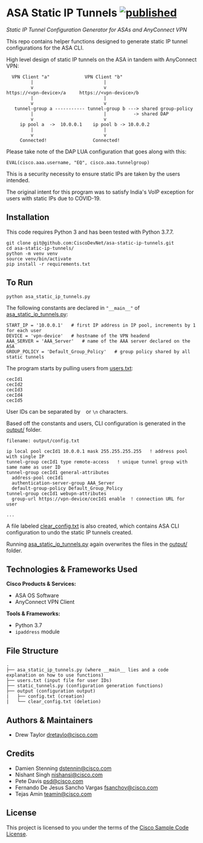 # ASA Static IP Tunnels [![published](https://static.production.devnetcloud.com/codeexchange/assets/images/devnet-published.svg)](https://developer.cisco.com/codeexchange/github/repo/CiscoDevNet/asa-static-ip-tunnels)

*Static IP Tunnel Configuration Generator for ASAs and AnyConnect VPN*

This repo contains helper functions designed to generate static IP tunnel configurations for the ASA CLI.

High level design of static IP tunnels on the ASA in tandem with AnyConnect VPN:

```
  VPN Client "a"             VPN Client "b"
         |                          |
         v                          v
https://<vpn-device>/a     https://<vpn-device>/b
         |                          |
         v                          v
   tunnel-group a ----------- tunnel-group b ---> shared group-policy
         |                          |          -> shared DAP                                
         v                          v
     ip pool a  ->  10.0.0.1    ip pool b -> 10.0.0.2
         |                          |
         v                          v
     Connected!                 Connected!
```

Please take note of the DAP LUA configuration that goes along with this:

```
EVAL(cisco.aaa.username, "EQ", cisco.aaa.tunnelgroup)
```

This is a security necessity to ensure static IPs are taken by the users intended.

The original intent for this program was to satisfy India's VoIP exception for users with static IPs due to COVID-19.

## Installation

This code requires Python 3 and has been tested with Python 3.7.7.

```
git clone git@github.com:CiscoDevNet/asa-static-ip-tunnels.git
cd asa-static-ip-tunnels/
python -m venv venv
source venv/bin/activate
pip install -r requirements.txt
```

## To Run

```
python asa_static_ip_tunnels.py
```

The following constants are declared in `"__main__"` of [asa_static_ip_tunnels.py](./asa_static_ip_tunnels.py):

```
START_IP = '10.0.0.1'   # first IP address in IP pool, increments by 1 for each user
DEVICE = 'vpn-device'   # hostname of the VPN headend
AAA_SERVER = 'AAA_Server'   # name of the AAA server declared on the ASA
GROUP_POLICY = 'Default_Group_Policy'   # group policy shared by all static tunnels
```

The program starts by pulling users from [users.txt](./users.txt):

```
cecId1
cecId2
cecId3
cecId4
cecId5
```
User IDs can be separated by ` ` or `\n` characters.

Based off the constants and users, CLI configuration is generated in the [output/](./output/) folder.

```
filename: output/config.txt

ip local pool cecId1 10.0.0.1 mask 255.255.255.255   ! address pool with single IP
tunnel-group cecId1 type remote-access   ! unique tunnel group with same name as user ID
tunnel-group cecId1 general-attributes
  address-pool cecId1
  authentication-server-group AAA_Server
  default-group-policy Default_Group_Policy
tunnel-group cecId1 webvpn-attributes
  group-url https://vpn-device/cecId1 enable  ! connection URL for user

...
```

A file labeled [clear_config.txt](./output/clear_config.txt) is also created, which contains ASA CLI configuration to undo the static IP tunnels created.

Running [asa_static_ip_tunnels.py](./asa_static_ip_tunnels.py) again overwrites the files in the [output/](./output/) folder.

## Technologies & Frameworks Used

**Cisco Products & Services:**

- ASA OS Software
- AnyConnect VPN Client

**Tools & Frameworks:**

- Python 3.7
- `ipaddress` module

## File Structure
```
.
├── asa_static_ip_tunnels.py (where __main__ lies and a code explanation on how to use functions)
├── users.txt (input file for user IDs)
├── static_tunnels.py (configuration generation functions)
├── output (configuration output)
|   ├── config.txt (creation)
|   └── clear_config.txt (deletion)
```

## Authors & Maintainers
- Drew Taylor <dretaylo@cisco.com>

## Credits

- Damien Stenning <dstennin@cisco.com>
- Nishant Singh <nishansi@cisco.com>
- Pete Davis <psd@cisco.com>
- Fernando De Jesus Sancho Vargas <fsanchov@cisco.com>
- Tejas Amin <teamin@cisco.com>

## License

This project is licensed to you under the terms of the [Cisco Sample
Code License](./LICENSE).
